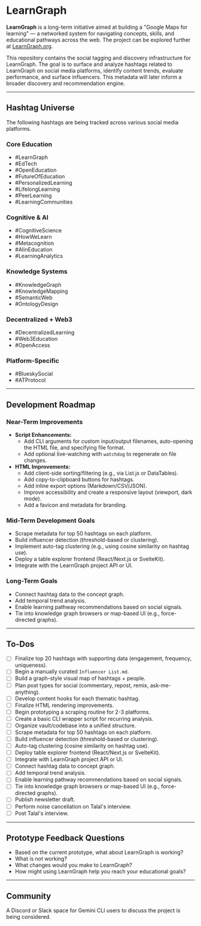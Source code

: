 # LearnGraph

**LearnGraph** is a long-term initiative aimed at building a "Google Maps for learning" — a networked system for navigating concepts, skills, and educational pathways across the web. The project can be explored further at [LearnGraph.org](https://www.learngraph.org).

This repository contains the social tagging and discovery infrastructure for LearnGraph. The goal is to surface and analyze hashtags related to LearnGraph on social media platforms, identify content trends, evaluate performance, and surface influencers. This metadata will later inform a broader discovery and recommendation engine.

---

## Hashtag Universe

The following hashtags are being tracked across various social media platforms.

### Core Education
- #LearnGraph
- #EdTech
- #OpenEducation
- #FutureOfEducation
- #PersonalizedLearning
- #LifelongLearning
- #PeerLearning
- #LearningCommunities

### Cognitive & AI
- #CognitiveScience
- #HowWeLearn
- #Metacognition
- #AIinEducation
- #LearningAnalytics

### Knowledge Systems
- #KnowledgeGraph
- #KnowledgeMapping
- #SemanticWeb
- #OntologyDesign

### Decentralized + Web3
- #DecentralizedLearning
- #Web3Education
- #OpenAccess

### Platform-Specific
- #BlueskySocial
- #ATProtocol

---

## Development Roadmap

### Near-Term Improvements

- **Script Enhancements:**
  - Add CLI arguments for custom input/output filenames, auto-opening the HTML file, and specifying file format.
  - Add optional live-watching with `watchdog` to regenerate on file changes.
- **HTML Improvements:**
  - Add client-side sorting/filtering (e.g., via List.js or DataTables).
  - Add copy-to-clipboard buttons for hashtags.
  - Add inline export options (Markdown/CSV/JSON).
  - Improve accessibility and create a responsive layout (viewport, dark mode).
  - Add a favicon and metadata for branding.

### Mid-Term Development Goals

- Scrape metadata for top 50 hashtags on each platform.
- Build influencer detection (threshold-based or clustering).
- Implement auto-tag clustering (e.g., using cosine similarity on hashtag use).
- Deploy a table explorer frontend (React/Next.js or SvelteKit).
- Integrate with the LearnGraph project API or UI.

### Long-Term Goals

- Connect hashtag data to the concept graph.
- Add temporal trend analysis.
- Enable learning pathway recommendations based on social signals.
- Tie into knowledge graph browsers or map-based UI (e.g., force-directed graphs).

---

## To-Dos

- [ ] Finalize top 20 hashtags with supporting data (engagement, frequency, uniqueness).
- [ ] Begin a manually curated `Influencer List.md`.
- [ ] Build a graph-style visual map of hashtags + people.
- [ ] Plan post types for social (commentary, repost, remix, ask-me-anything).
- [ ] Develop content hooks for each thematic hashtag.
- [ ] Finalize HTML rendering improvements.
- [ ] Begin prototyping a scraping routine for 2-3 platforms.
- [ ] Create a basic CLI wrapper script for recurring analysis.
- [ ] Organize vault/codebase into a unified structure.
- [ ] Scrape metadata for top 50 hashtags on each platform.
- [ ] Build influencer detection (threshold-based or clustering).
- [ ] Auto-tag clustering (cosine similarity on hashtag use).
- [ ] Deploy table explorer frontend (React/Next.js or SvelteKit).
- [ ] Integrate with LearnGraph project API or UI.
- [ ] Connect hashtag data to concept graph.
- [ ] Add temporal trend analysis.
- [ ] Enable learning pathway recommendations based on social signals.
- [ ] Tie into knowledge graph browsers or map-based UI (e.g., force-directed graphs).
- [ ] Publish newsletter draft.
- [ ] Perform noise cancellation on Talal's interview.
- [ ] Post Talal's interview.

---

## Prototype Feedback Questions

- Based on the current prototype, what about LearnGraph is working?
- What is not working?
- What changes would you make to LearnGraph?
- How might using LearnGraph help you reach your educational goals?

---

## Community

A Discord or Slack space for Gemini CLI users to discuss the project is being considered.
